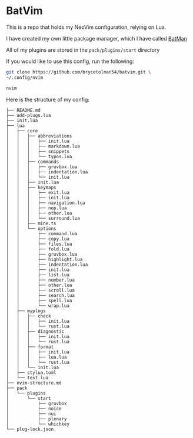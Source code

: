 # BatVim

This is a repo that holds my NeoVim configuration, relying on Lua.

I have created my own little package manager, which I have called [BatMan](https://github.com/brycetolman54/batman/tree/main)

All of my plugins are stored in the `pack/plugins/start` directory

If you would like to use this config, run the following:

```sh
git clone https://github.com/brycetolman54/batvim.git \
~/.config/nvim

nvim
```

Here is the structure of my config:

```plaintext
├── README.md
├── add-plugs.lua
├── init.lua
├── lua
│   ├── core
│   │   ├── abbreviations
│   │   │   ├── init.lua
│   │   │   ├── markdown.lua
│   │   │   ├── snippets
│   │   │   └── typos.lua
│   │   ├── commands
│   │   │   ├── gruvbox.lua
│   │   │   ├── indentation.lua
│   │   │   └── init.lua
│   │   ├── init.lua
│   │   ├── keymaps
│   │   │   ├── exit.lua
│   │   │   ├── init.lua
│   │   │   ├── navigation.lua
│   │   │   ├── nop.lua
│   │   │   ├── other.lua
│   │   │   └── surround.lua
│   │   ├── mine.ts
│   │   └── options
│   │       ├── command.lua
│   │       ├── copy.lua
│   │       ├── files.lua
│   │       ├── fold.lua
│   │       ├── gruvbox.lua
│   │       ├── highlight.lua
│   │       ├── indentation.lua
│   │       ├── init.lua
│   │       ├── list.lua
│   │       ├── number.lua
│   │       ├── other.lua
│   │       ├── scroll.lua
│   │       ├── search.lua
│   │       ├── spell.lua
│   │       └── wrap.lua
│   ├── myplugs
│   │   ├── check
│   │   │   ├── init.lua
│   │   │   └── rust.lua
│   │   ├── diagnostic
│   │   │   ├── init.lua
│   │   │   └── rust.lua
│   │   ├── format
│   │   │   ├── init.lua
│   │   │   ├── lua.lua
│   │   │   └── rust.lua
│   │   └── init.lua
│   ├── stylua.toml
│   └── test.lua
├── nvim-structure.md
├── pack
│   └── plugins
│       └── start
│           ├── gruvbox
│           ├── noice
│           ├── nui
│           ├── plenary
│           └── whichkey
└── plug-lock.json

```
<!--
{
  echo '```plaintext'
  tree ~/.config/nvim -L 4 | sed '1d;$d;$d'
  echo '```'
} > nvim-structure.md
-->
